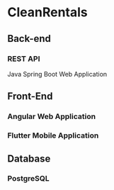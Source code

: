 # CleanRentals

## Back-end 
### REST API
Java Spring Boot Web Application

## Front-End
### Angular Web Application

### Flutter Mobile Application

## Database
### PostgreSQL
